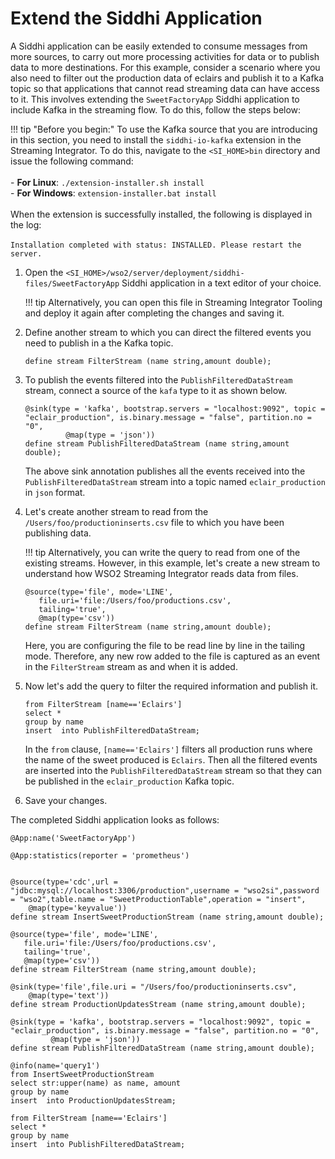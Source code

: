 # Extend the Siddhi Application

A Siddhi application can be easily extended to consume messages from more sources, to carry out more processing activities for data or to publish data to more destinations. For this example, consider a scenario where you also need to filter out the production data of eclairs and publish it to a Kafka topic so that applications that cannot read streaming data can have access to it. This involves extending the `SweetFactoryApp` Siddhi application to include Kafka in the streaming flow. To do this, follow the steps below:

!!! tip "Before you begin:"
    To use the Kafka source that you are introducing in this section, you need to install the `siddhi-io-kafka` extension in the Streaming Integrator. To do this, navigate to the `<SI_HOME>bin` directory and issue the following command:<br/><br/>
    - **For Linux**: `./extension-installer.sh install`<br/>
    - **For Windows**: `extension-installer.bat install`<br/><br/>
    When the extension is successfully installed, the following is displayed in the log:<br/><br/>
    ```
    Installation completed with status: INSTALLED. Please restart the server.
    ```

1. Open the `<SI_HOME>/wso2/server/deployment/siddhi-files/SweetFactoryApp` Siddhi application in a text editor of your choice.

    !!! tip
        Alternatively, you can open this file in Streaming Integrator Tooling and deploy it again after completing the changes and saving it.

2. Define another stream to which you can direct the filtered events you need to publish in a the Kafka topic.

    `define stream FilterStream (name string,amount double);`
    
3. To publish the events filtered into the `PublishFilteredDataStream` stream, connect a source of the `kafa` type to it as shown below.

    ```
    @sink(type = 'kafka', bootstrap.servers = "localhost:9092", topic = "eclair_production", is.binary.message = "false", partition.no = "0",
             @map(type = 'json'))
    define stream PublishFilteredDataStream (name string,amount double);
    ```
   
   The above sink annotation publishes all the events received into the `PublishFilteredDataStream` stream into a topic named `eclair_production` in `json` format.
   
4. Let's create another stream to read from the `/Users/foo/productioninserts.csv` file to which you have been publishing data.

    !!! tip
        Alternatively, you can write the query to read from one of the existing streams. However, in this example, let's create a new stream to understand how WSO2 Streaming Integrator reads data from files.
        
    ```
    @source(type='file', mode='LINE',
       file.uri='file:/Users/foo/productions.csv',
       tailing='true',
       @map(type='csv'))
    define stream FilterStream (name string,amount double);
    ```
   
    Here, you are configuring the file to be read line by line in the tailing mode. Therefore, any new row added to the file is captured as an event in the `FilterStream` stream as and when it is added.


5. Now let's add the query to filter the required information and publish it.

    ```
    from FilterStream [name=='Eclairs']
    select * 
    group by name 
    insert  into PublishFilteredDataStream;
    ```
   
    In the `from` clause, `[name=='Eclairs']` filters all production runs where the name of the sweet produced is `Eclairs`. Then all the filtered events are inserted into the `PublishFilteredDataStream` stream so that they can be published in the `eclair_production` Kafka topic.
    
6. Save your changes.

The completed Siddhi application looks as follows:

```
@App:name('SweetFactoryApp')

@App:statistics(reporter = 'prometheus')


@source(type='cdc',url = "jdbc:mysql://localhost:3306/production",username = "wso2si",password = "wso2",table.name = "SweetProductionTable",operation = "insert",
	@map(type='keyvalue'))
define stream InsertSweetProductionStream (name string,amount double);

@source(type='file', mode='LINE',
   file.uri='file:/Users/foo/productions.csv',
   tailing='true',
   @map(type='csv'))
define stream FilterStream (name string,amount double);

@sink(type='file',file.uri = "/Users/foo/productioninserts.csv",
	@map(type='text'))
define stream ProductionUpdatesStream (name string,amount double);

@sink(type = 'kafka', bootstrap.servers = "localhost:9092", topic = "eclair_production", is.binary.message = "false", partition.no = "0",
         @map(type = 'json'))
define stream PublishFilteredDataStream (name string,amount double);

@info(name='query1')
from InsertSweetProductionStream 
select str:upper(name) as name, amount 
group by name 
insert  into ProductionUpdatesStream;

from FilterStream [name=='Eclairs']
select * 
group by name 
insert  into PublishFilteredDataStream;
```